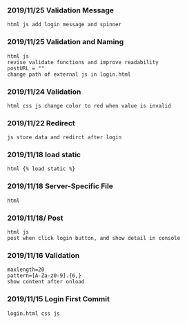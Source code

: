 ### 2019/11/25 Validation Message
	html js add login message and spinner
### 2019/11/25 Validation and Naming
	html js
	revise validate functions and improve readability
	postURL = ""
	change path of external js in login.html
### 2019/11/24 Validation
	html css js change color to red when value is invalid
### 2019/11/22 Redirect
	js store data and redirct after login
### 2019/11/18 load static
	html {% load static %}
### 2019/11/18 Server-Specific File 
	html
### 2019/11/18/ Post
	html js
	post when click login button, and show detail in console
### 2019/11/16 Validation
	maxlength=20
	pattern=[A-Za-z0-9].{6,}
	show content after onload
### 2019/11/15 Login First Commit
	login.html css js